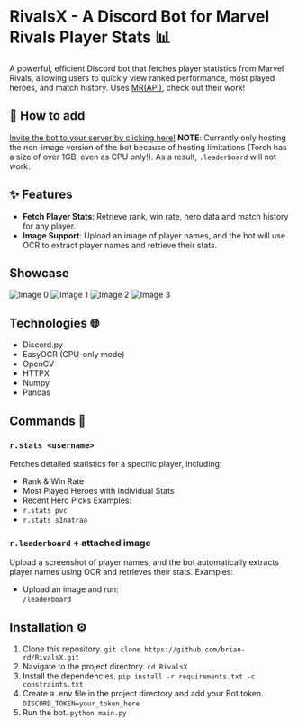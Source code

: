 # RivalsX - A Discord Bot for Marvel Rivals Player Stats 📊

A powerful, efficient Discord bot that fetches player statistics from Marvel Rivals, allowing users to quickly view ranked performance, most played heroes, and match history.
Uses [MR(API)](https://mrapi.org/), check out their work!

## 🤖 How to add
[Invite the bot to your server by clicking here!](https://discord.com/oauth2/authorize?client_id=1335330587510046751)
**NOTE**: Currently only hosting the non-image version of the bot because of hosting limitations (Torch has a size of over 1GB, even as CPU only!). As a result, `.leaderboard` will not work.

## ✨ Features
- **Fetch Player Stats**: Retrieve rank, win rate, hero data and match history for any player.
- **Image Support**: Upload an image of player names, and the bot will use OCR to extract player names and retrieve their stats.

## Showcase
![Image 0](https://i.imgur.com/jY3bf7C.png)
![Image 1](https://i.imgur.com/LWERmrD.png)
![Image 2](https://i.imgur.com/3BKTR2Y.png)
![Image 3](https://i.imgur.com/d66b5ly.png)

## Technologies 🌐

- Discord.py
- EasyOCR (CPU-only mode)
- OpenCV
- HTTPX
- Numpy
- Pandas

## Commands 📜
### `r.stats <username>`
Fetches detailed statistics for a specific player, including:
- Rank & Win Rate
- Most Played Heroes with Individual Stats
- Recent Hero Picks
Examples:
- `r.stats pvc`
- `r.stats s1natraa`

### `r.leaderboard` +  attached image
Upload a screenshot of player names, and the bot automatically extracts player names using OCR and retrieves their stats.
Examples:
- Upload an image and run:  
  `/leaderboard`

## Installation ⚙️
1. Clone this repository.
```git clone https://github.com/brian-rd/RivalsX.git```
2. Navigate to the project directory.
```cd RivalsX```
3. Install the dependencies.
```pip install -r requirements.txt -c constraints.txt```
4. Create a .env file in the project directory and add your Bot token.
```DISCORD_TOKEN=your_token_here```
5. Run the bot.
```python main.py```


